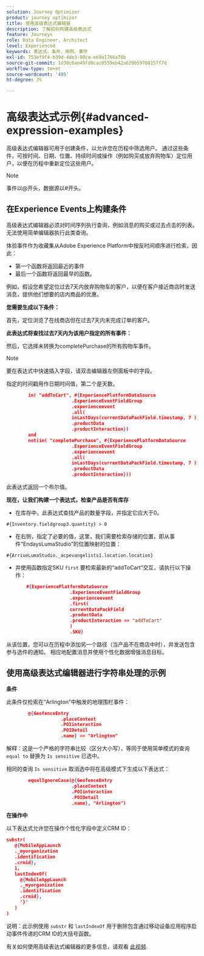 ```yaml
---
solution: Journey Optimizer
product: journey optimizer
title: 使用高级表达式编辑器
description: 了解如何构建高级表达式
feature: Journeys
role: Data Engineer, Architect
level: Experienced
keywords: 表达式、条件、用例、事件
exl-id: 753ef9f4-b39d-4de3-98ca-e69a1766a78b
source-git-commit: 1d30c6ae49fd0cac0559eb42a629b59708157f7d
workflow-type: tm+mt
source-wordcount: '495'
ht-degree: 3%

---
```


# 高级表达式示例{#advanced-expression-examples}

高级表达式编辑器可用于创建条件，以允许您在历程中筛选用户。 通过这些条件，可按时间、日期、位置、持续时间或操作（例如购买或放弃购物车）定位用户，以便在历程中重新定位这些用户。

>[!NOTE]
>
>事件以@开头，数据源以#开头。

## 在Experience Events上构建条件

高级表达式编辑器必须对时间序列执行查询，例如消息的购买或过去点击的列表。 无法使用简单编辑器执行此类查询。

体验事件作为收藏集从Adobe Experience Platform中按反时间顺序进行检索，因此：

* 第一个函数将返回最近的事件
* 最后一个函数将返回最早的函数。

例如，假设您希望定位过去7天内放弃购物车的客户，以便在客户接近商店时发送消息，提供他们想要的店内商品的优惠。

**您需要生成以下条件：**

首先，定位浏览了在线商店但在过去7天内未完成订单的客户。

<!--**This expression looks for a specified value in a string value:**

`In (“addToCart”, #{field reference from experience event})`-->

**此表达式将查找过去7天内为该用户指定的所有事件：**

然后，它选择未转换为completePurchase的所有购物车事件。

>[!NOTE]
>
>要在表达式中快速插入字段，请双击编辑器左侧面板中的字段。

指定的时间戳用作日期时间值，第二个是天数。

```json
        in( "addToCart", #{ExperiencePlatformDataSource
                        .ExperienceEventFieldGroup
                        .experienceevent
                        .all(
                        inLastDays(currentDataPackField.timestamp, 7 ))
                        .productData
                        .productInteraction})
        and
        not(in( "completePurchase", #{ExperiencePlatformDataSource
                        .ExperienceEventFieldGroup
                        .experienceevent
                        .all(
                        inLastDays(currentDataPackField.timestamp, 7 ))
                        .productData
                        .productInteraction}))
```

此表达式返回一个布尔值。

**现在，让我们构建一个表达式，检查产品是否有库存**

* 在库存中，此表达式查找产品的数量字段，并指定它应大于0。

`#{Inventory.fieldgroup3.quantity} > 0`

* 在右侧，指定了必要的值，这里，我们需要检索存储的位置，即从事件“EndaysLumaStudio”的位置映射的位置：

`#{ArriveLumaStudio._acpevangelists1.location.location}`

* 并使用函数指定SKU `first` 要检索最新的“addToCart”交互，请执行以下操作：

   ```json
       #{ExperiencePlatformDataSource
                       .ExperienceEventFieldGroup
                       .experienceevent
                       .first(
                       currentDataPackField
                       .productData
                       .productInteraction == "addToCart"
                       )
                       .SKU}
   ```

从该位置，您可以在历程中添加另一个路径（当产品不在商店中时），并发送包含参与选件的通知。 相应地配置消息并使用个性化数据增强消息目标。

## 使用高级表达式编辑器进行字符串处理的示例

**条件**

此条件仅检索在“Arlington”中触发的地理围栏事件：

```json
        @{GeofenceEntry
                    .placeContext
                    .POIinteraction
                    .POIDetail
                    .name} == "Arlington"
```

解释：这是一个严格的字符串比较（区分大小写），等同于使用简单模式的查询 `equal to` 替换为 `Is sensitive` 已选中。

相同的查询 `Is sensitive` 取消选中将在高级模式下生成以下表达式：

```json
        equalIgnoreCase(@{GeofenceEntry
                        .placeContext
                        .POIinteraction
                        .POIDetail
                        .name}, "Arlington")
```

**在操作中**

以下表达式允许您在操作个性化字段中定义CRM ID：

```json
substr(
   @{MobileAppLaunch
   ._myorganization
   .identification
   .crmid},
   1, 
   lastIndexOf(
     @{MobileAppLaunch
     ._myorganization
     .identification
     .crmid},
     '}'
   )
)
```

说明：此示例使用 `substr` 和 `lastIndexOf` 用于删除包含通过移动设备应用程序启动事件传递的CRM ID的大括号函数。

有关如何使用高级表达式编辑器的更多信息，请观看 [此视频](https://experienceleague.adobe.com/docs/journey-optimizer-learn/tutorials/create-journeys/introduction-to-building-a-journey.html?lang=zh-Hans).
